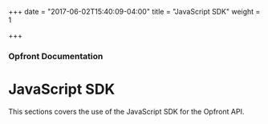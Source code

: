 +++
date = "2017-06-02T15:40:09-04:00"
title = "JavaScript SDK"
weight = 1

+++

### Opfront Documentation

# JavaScript SDK

This sections covers the use of the JavaScript SDK for the Opfront API.
